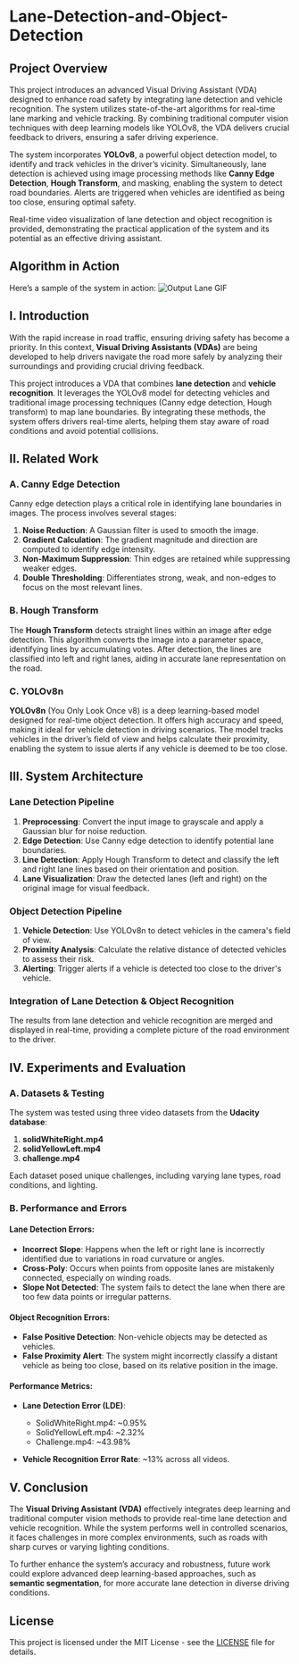 # Lane-Detection-and-Object-Detection

## Project Overview
This project introduces an advanced Visual Driving Assistant (VDA) designed to enhance road safety by integrating lane detection and vehicle recognition. The system utilizes state-of-the-art algorithms for real-time lane marking and vehicle tracking. By combining traditional computer vision techniques with deep learning models like YOLOv8, the VDA delivers crucial feedback to drivers, ensuring a safer driving experience.

The system incorporates **YOLOv8**, a powerful object detection model, to identify and track vehicles in the driver’s vicinity. Simultaneously, lane detection is achieved using image processing methods like **Canny Edge Detection**, **Hough Transform**, and masking, enabling the system to detect road boundaries. Alerts are triggered when vehicles are identified as being too close, ensuring optimal safety.

Real-time video visualization of lane detection and object recognition is provided, demonstrating the practical application of the system and its potential as an effective driving assistant.

## Algorithm in Action
Here’s a sample of the system in action:
![Output Lane GIF](https://github.com/Advaith41/Lane-Detection-and-Object-Recognition/blob/main/Lane%20Detection%20and%20Object%20Recognition/impl_vid/challenge/output_lane.gif)


## I. Introduction
With the rapid increase in road traffic, ensuring driving safety has become a priority. In this context, **Visual Driving Assistants (VDAs)** are being developed to help drivers navigate the road more safely by analyzing their surroundings and providing crucial driving feedback.

This project introduces a VDA that combines **lane detection** and **vehicle recognition**. It leverages the YOLOv8 model for detecting vehicles and traditional image processing techniques (Canny edge detection, Hough transform) to map lane boundaries. By integrating these methods, the system offers drivers real-time alerts, helping them stay aware of road conditions and avoid potential collisions.

## II. Related Work

### A. Canny Edge Detection
Canny edge detection plays a critical role in identifying lane boundaries in images. The process involves several stages:
1. **Noise Reduction**: A Gaussian filter is used to smooth the image.
2. **Gradient Calculation**: The gradient magnitude and direction are computed to identify edge intensity.
3. **Non-Maximum Suppression**: Thin edges are retained while suppressing weaker edges.
4. **Double Thresholding**: Differentiates strong, weak, and non-edges to focus on the most relevant lines.

### B. Hough Transform
The **Hough Transform** detects straight lines within an image after edge detection. This algorithm converts the image into a parameter space, identifying lines by accumulating votes. After detection, the lines are classified into left and right lanes, aiding in accurate lane representation on the road.

### C. YOLOv8n
**YOLOv8n** (You Only Look Once v8) is a deep learning-based model designed for real-time object detection. It offers high accuracy and speed, making it ideal for vehicle detection in driving scenarios. The model tracks vehicles in the driver’s field of view and helps calculate their proximity, enabling the system to issue alerts if any vehicle is deemed to be too close.

## III. System Architecture

### Lane Detection Pipeline
1. **Preprocessing**: Convert the input image to grayscale and apply a Gaussian blur for noise reduction.
2. **Edge Detection**: Use Canny edge detection to identify potential lane boundaries.
3. **Line Detection**: Apply Hough Transform to detect and classify the left and right lane lines based on their orientation and position.
4. **Lane Visualization**: Draw the detected lanes (left and right) on the original image for visual feedback.

### Object Detection Pipeline
1. **Vehicle Detection**: Use YOLOv8n to detect vehicles in the camera's field of view.
2. **Proximity Analysis**: Calculate the relative distance of detected vehicles to assess their risk.
3. **Alerting**: Trigger alerts if a vehicle is detected too close to the driver's vehicle.

### Integration of Lane Detection & Object Recognition
The results from lane detection and vehicle recognition are merged and displayed in real-time, providing a complete picture of the road environment to the driver.

## IV. Experiments and Evaluation

### A. Datasets & Testing
The system was tested using three video datasets from the **Udacity database**:
1. **solidWhiteRight.mp4**
2. **solidYellowLeft.mp4**
3. **challenge.mp4**

Each dataset posed unique challenges, including varying lane types, road conditions, and lighting.

### B. Performance and Errors

#### Lane Detection Errors:
- **Incorrect Slope**: Happens when the left or right lane is incorrectly identified due to variations in road curvature or angles.
- **Cross-Poly**: Occurs when points from opposite lanes are mistakenly connected, especially on winding roads.
- **Slope Not Detected**: The system fails to detect the lane when there are too few data points or irregular patterns.

#### Object Recognition Errors:
- **False Positive Detection**: Non-vehicle objects may be detected as vehicles.
- **False Proximity Alert**: The system might incorrectly classify a distant vehicle as being too close, based on its relative position in the image.

#### Performance Metrics:
- **Lane Detection Error (LDE)**:
    - SolidWhiteRight.mp4: ~0.95%
    - SolidYellowLeft.mp4: ~2.32%
    - Challenge.mp4: ~43.98%
  
- **Vehicle Recognition Error Rate**: ~13% across all videos.

## V. Conclusion
The **Visual Driving Assistant (VDA)** effectively integrates deep learning and traditional computer vision methods to provide real-time lane detection and vehicle recognition. While the system performs well in controlled scenarios, it faces challenges in more complex environments, such as roads with sharp curves or varying lighting conditions.

To further enhance the system’s accuracy and robustness, future work could explore advanced deep learning-based approaches, such as **semantic segmentation**, for more accurate lane detection in diverse driving conditions.

## License
This project is licensed under the MIT License - see the [LICENSE](LICENSE) file for details.

